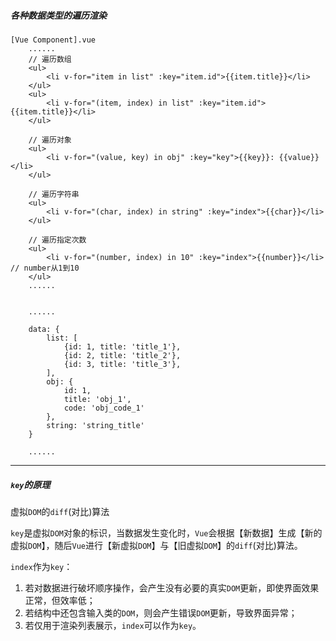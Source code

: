 ##### 各种数据类型的遍历渲染
```
[Vue Component].vue
	......
	// 遍历数组
	<ul>
		<li v-for="item in list" :key="item.id">{{item.title}}</li>
	</ul>
	<ul>
		<li v-for="(item, index) in list" :key="item.id">{{item.title}}</li>
	</ul>

	// 遍历对象
	<ul>
		<li v-for="(value, key) in obj" :key="key">{{key}}: {{value}}</li>
	</ul>

	// 遍历字符串
	<ul>
		<li v-for="(char, index) in string" :key="index">{{char}}</li>
	</ul>

	// 遍历指定次数
	<ul>
		<li v-for="(number, index) in 10" :key="index">{{number}}</li>    // number从1到10
	</ul>
	......


	......

	data: {
		list: [
			{id: 1, title: 'title_1'},
			{id: 2, title: 'title_2'},
			{id: 3, title: 'title_3'},
		],
		obj: {
			id: 1,
			title: 'obj_1',
			code: 'obj_code_1'
		},
		string: 'string_title'
	}

	......
```

---

##### `key`的原理
虚拟`DOM`的`diff`(对比)算法

`key`是虚拟`DOM`对象的标识，当数据发生变化时，`Vue`会根据【新数据】生成【新的虚拟`DOM`】，随后`Vue`进行【新虚拟`DOM`】与【旧虚拟`DOM`】的`diff`(对比)算法。

`index`作为`key`：
1. 若对数据进行破坏顺序操作，会产生没有必要的真实`DOM`更新，即使界面效果正常，但效率低；
2. 若结构中还包含输入类的`DOM`，则会产生错误`DOM`更新，导致界面异常；
3. 若仅用于渲染列表展示，`index`可以作为`key`。